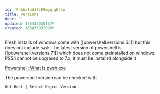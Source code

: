 ```yaml
---
id: r9nbha1nd1fi69mgqlq6t5p
title: Versions
desc: ''
updated: 1654340301679
created: 1654339920989
---
```


Fresh installs of windows come with [[powershell.versions.5.1]] but this does not include `pwsh`. The latest version of powershell is [[powershell.versions.7.1]] which does not come preinstalled on windows. PS5.1 cannot be upgraded to 7.x, it must be installed alongside it

[Powershell: What is pwsh.exe](https://powershellexplained.com/2017-12-29-Powershell-what-is-pwsh/)

The powershell version can be checked with

```pwsh
Get-Host | Select-Object Version
```